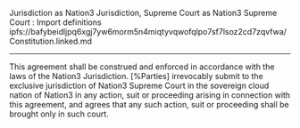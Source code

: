 Jurisdiction as Nation3 Jurisdiction, Supreme Court as Nation3 Supreme Court
: Import definitions ipfs://bafybeidljpq6xgj7yw6morm5n4miqtyvqwofqlpo7sf7lsoz2cd7zqvfwa/Constitution.linked.md

---

This agreement shall be construed and enforced in accordance with the laws of the Nation3 Jurisdiction.
[%Parties] irrevocably submit to the exclusive jurisdiction of Nation3 Supreme Court in the sovereign cloud nation of Nation3 in any action, suit or proceeding arising in connection with this agreement, and agrees that any such action, suit or proceeding shall be brought only in such court.
